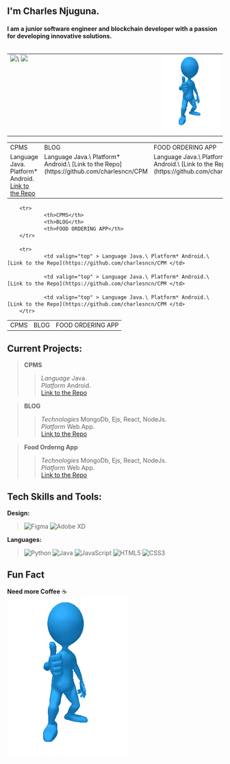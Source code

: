 ## I'm Charles Njuguna.
#### I am a junior software engineer and blockchain developer with a passion for developing innovative solutions.


<div style="display:flex" class="parent">
<!--         <span style="width:50">hey</span>
        <span>hey</span> -->
        
        
</div>

<table border=0px>
  <tr>
    <td valign="top"><img src="https://github-readme-stats.vercel.app/api?username=charlesncn&count_private=true&show_icons=true&theme=react&hide_title=true"/>\
            <img src="https://github-readme-stats.vercel.app/api/top-langs/?username=charlesncn&layout=compact&theme=react&hide_title=true&langs_count=10&card_width=443)](https://github.com/charlesncn/github-readme-stats"/>
    </td>
    <td valign="top" width="30%">
            <img src="https://github.com/charlesncn/charlesncn/blob/main/thumbs-up.gif">
    </td>
  </tr>
</table>


<table>
  <tr>
    <td valign="top">CPMS</td>
    <td valign="top">BLOG</td>
    <td valign="top">FOOD ORDERING APP</td>
  </tr>
  <tr>
    <td valign="top" width="30%">Language Java.<br>
            Platform* Android.<br>
            <a href="https://github.com/charlesncn/CPM">Link to the Repo</a>
    </td>
    <td valign="top">Language Java.\ Platform* Android.\ [Link to the Repo](https://github.com/charlesncn/CPM</td>
    <td valign="top">Language Java.\ Platform* Android.\ [Link to the Repo](https://github.com/charlesncn/CPM</td>
  </tr>
</table>




<table>
        <tr>
                <td>CPMS</td>
                <td>BLOG</td>
                <td>FOOD ORDERING APP</td>
        </tr>
        
        <tr>
                <th>CPMS</th>
                <th>BLOG</th>
                <th>FOOD ORDERING APP</th>
        </tr>
        
        <tr>
                <td valign="top" > Language Java.\ Platform* Android.\ [Link to the Repo](https://github.com/charlesncn/CPM </td>
                
                <td valign="top" > Language Java.\ Platform* Android.\ [Link to the Repo](https://github.com/charlesncn/CPM </td>
                
                <td valign="top" > Language Java.\ Platform* Android.\ [Link to the Repo](https://github.com/charlesncn/CPM </td>
        </tr>
        
       
        

</table>

## Current Projects:
> **CPMS**
>> *Language* Java.\
>> *Platform* Android.\
>> [Link to the Repo](https://github.com/charlesncn/CPMS)

> **BLOG**
>> *Technologies* MongoDb, Ejs, React, NodeJs.\
>> *Platform* Web App.\
>> [Link to the Repo](https://github.com/charlesncn/Mern_Blog)

> **Food Orderng App**
>> *Technologies* MongoDb, Ejs, React, NodeJs.\
>> *Platform* Web App.\
>> [Link to the Repo](https://github.com/charlesncn/food_ordering_mern)

<!--
## Currently learning
> Flutter\
> NodeJs
-->
## Tech Skills and Tools:
<!--
**frameworks:**
> ![NPM](https://img.shields.io/badge/NPM-%23000000.svg?style=for-the-badge&logo=npm&logoColor=white)
> ![NodeJS](https://img.shields.io/badge/node.js-6DA55F?style=for-the-badge&logo=node.js&logoColor=white)
-->
**Design:**
> ![Figma](https://img.shields.io/badge/figma-%23F24E1E.svg?style=for-the-badge&logo=figma&logoColor=white)
> ![Adobe XD](https://img.shields.io/badge/Adobe%20XD-470137?style=for-the-badge&logo=Adobe%20XD&logoColor=#FF61F6)

**Languages:**
> ![Python](https://img.shields.io/badge/python-3670A0?style=for-the-badge&logo=python&logoColor=ffdd54)
> ![Java](https://img.shields.io/badge/java-%23ED8B00.svg?style=for-the-badge&logo=java&logoColor=white)
> ![JavaScript](https://img.shields.io/badge/javascript-%23323330.svg?style=for-the-badge&logo=javascript&logoColor=%23F7DF1E)
> ![HTML5](https://img.shields.io/badge/html5-%23E34F26.svg?style=for-the-badge&logo=html5&logoColor=white)
> ![CSS3](https://img.shields.io/badge/css3-%231572B6.svg?style=for-the-badge&logo=css3&logoColor=white)





## Fun Fact
**Need more Coffee** ☕\
![Hehe](https://github.com/charlesncn/charlesncn/blob/main/thumbs-up.gif)


